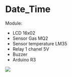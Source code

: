 # Date_Time
Module:
- LCD 16x02
- Sensor Gas MQ2
- Sensor temperature LM35
- Relay 1 chanel 5V
- Buzzer
- Arduino R3

![](https://github.com/lhnguyen99/Arduino/blob/master/Project/Fire%20Alarm/Picture.png)
